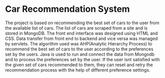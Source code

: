 # Car Recommendation System

The project is based on recommending the best set of cars to the user from the available list of cars.
The list of cars are scraped from a site and is stored in MongoDB.
The front end interface was designed using HTML and CSS. 
Data transfer from front end to backend and vice versa was managed by servlets.
The algorithm used was AHP(Analytic Hierarchy Process) to recommend the best set of cars to the user according to the preferences set by the users.
Java is used to run and connect the data from Mongodb and to process the preferences set by the user.
If the user isnt satisfied with the given set of cars recommended to them, they can reset and retry the recommendation process with the help of different preference settings.
